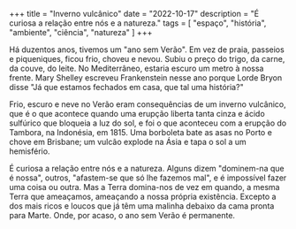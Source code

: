 +++
title = "Inverno vulcânico"
date = "2022-10-17"
description = "É curiosa a relação entre nós e a natureza."
tags = [
    "espaço", "história", "ambiente", "ciência", "natureza"
]
+++

Há duzentos anos, tivemos um "ano sem Verão". Em vez de praia, passeios e piqueniques, ficou frio, choveu e nevou. Subiu o preço do trigo, da carne, da couve, do leite. No Mediterrâneo, estaria escuro um metro à nossa frente. Mary Shelley escreveu Frankenstein nesse ano porque Lorde Bryon disse "Já que estamos fechados em casa, que tal uma história?"

Frio, escuro e neve no Verão eram consequências de um inverno vulcânico, que é o que acontece quando uma erupção liberta tanta cinza e ácido sulfúrico que bloqueia a luz do sol, e foi o que aconteceu com a erupção do Tambora, na Indonésia, em 1815. Uma borboleta bate as asas no Porto e chove em Brisbane; um vulcão explode na Ásia e tapa o sol a um hemisfério.

É curiosa a relação entre nós e a natureza. Alguns dizem "dominem-na que é nossa", outros, "afastem-se que só lhe fazemos mal", e é impossível fazer uma coisa ou outra. Mas a Terra domina-nos de vez em quando, a mesma Terra que ameaçamos, ameaçando a nossa própria existência. Excepto a dos mais ricos e loucos que já têm uma malinha debaixo da cama pronta para Marte. Onde, por acaso, o ano sem Verão é permanente.
